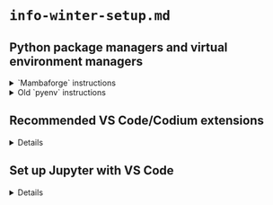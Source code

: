 # `info-winter-setup.md`

## Python package managers and virtual environment managers

<details>
<summary>`Mambaforge` instructions</summary>

### General mambaforge installation

Go to the [🐙🐱 miniforge repo](https://github.com/conda-forge/miniforge) and follow the instructions for your operating system to install `mamabaforge`. The installation files are in the [`mambaforge` section](https://github.com/conda-forge/miniforge#mambaforge), but it will make more sense if you at least skim the instructions in the [Install section](https://github.com/conda-forge/miniforge#install).

</details>

<details>
<summary>Old `pyenv` instructions</summary>

I decided not to use `pyenv`, but here are some instructions in case you are interested.

### Use `pyenv` for managing python versions

Go to the [`pyenv` repo](https://github.com/pyenv/pyenv) (macOS or Linux) or the [`pyenv-win` repo](https://github.com/pyenv-win/pyenv-win/) (Windows) and install `pyenv` by following the `README.md`.
I'm ony windows and followed the instructions using `chocolatey` since that seemed to be the least painful way to deal with environmental variables.

### Install Python with `pyenv`

Run

```
pyenv install -l
```

to see a list of available python versions and install the version of your choosing by running

```
pyenv install {version}
```

Then run

```
pyenv global {version}
pyenv rehash
```

to set this version of Python as your global default.

### Setup and test `pyenv` installation with VS Code

Follow the steps in the video below from `9:59` to `12:02`

[🎥 How to Install and Run Multiple Python Versions on Windows 10/11 | pyenv & virtualenv Setup Tutorial](https://www.youtube.com/watch?v=HTx18uyyHw8&t=9m59s)

The issue I ran into was that the VS Codium terminal didn't seem to detect python, i.e.

```
python --version
```

would return an error that `python` wasn't detected in the VS Codium (PowerShell) terminal but was detected in the stand-alone PowerShell terminal opened outside of VS Codium.

However, following the steps the two minute portion of the video allowed me to run a simple hello world script. So `pyenv` may be functioning as intended and preventing global configs of python from conflicting with "local" environments in VS Codium.

### Install and configure anaconda to not conflict with `pyenv`

Install anaconda by downloading the installer from [here](https://www.anaconda.com/products/individual).

Refer to the instructions and links below to see how to use `pyenv` and `anaconda` without conflicts.

[🥞 Installing anaconda with pyenv, unable to configure virtual environment](https://stackoverflow.com/a/58045984)  
stack overflow answer  
[👤 Simba](https://stackoverflow.com/users/5101148/simba)

</details>

## Recommended VS Code/Codium extensions

<details>

### General extensions

- Python (official MS extension for Python support)
- AREPL for python (real-time output)

Source:
[🎥 Setting Up VSCode For Python Programming](https://www.youtube.com/watch?v=W--_EOzdTHk)  
[👤 Traversy Media](https://www.youtube.com/channel/UC29ju8bIPH5as8OGnQzwJyA)

### Code formatting

For each Python project you do in VS Code, run

```
pip install black isort
```

in your terminal. Create a local `settings.json` file and add the following to it:

```
"editor.formatting.provider": "black",
    "python.formatting.blackArgs": [
        "--line-length=119"
    ],
"python.sortImports.args": [
    "--profile=black",
],
"[python]": {
    "editor.codeActionsOnSave": {
        "source.organizeImports": true
    }
}
```

[🎥 Set up Python Black and isort on Visual Studio Code](https://www.youtube.com/watch?v=cG88P-MsdzQ)  
[👤 Very Academy](https://www.youtube.com/channel/UC1mxuk7tuQT2D0qTMgKji3w)

</details>

## Set up Jupyter with VS Code

<details>

Install the official "Jupyter" extension from Microsoft. More details might have to be added about using Jupyter inside VS Code.

</details>
